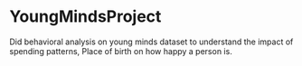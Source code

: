 # YoungMindsProject
Did behavioral analysis on young minds dataset to understand the impact of spending patterns, Place of birth on how happy a person is.
